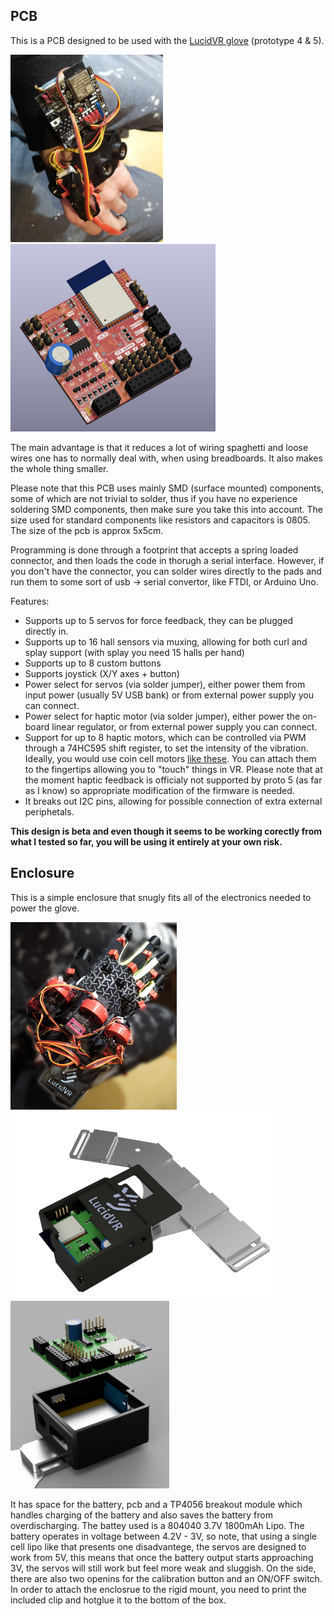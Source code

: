 <h2>PCB</h2>

This is a PCB designed to be used with the  [LucidVR glove](https://github.com/LucidVR/lucidgloves) (prototype 4 & 5).

<p float="left">
	<img src="images/1.jpg" style="height: 300px;">
	<img src="images/2.jpg" style="height: 300px;"><br>
</p>

The main advantage is that it reduces a lot of wiring spaghetti and loose wires one has to normally deal with, when using breadboards. It also makes the whole thing smaller. 

Please note that this PCB uses mainly SMD (surface mounted) components, some of which are not trivial to solder, thus if you have no experience soldering SMD components, then make sure you take this into account. The size used for standard components like resistors and capacitors is 0805. The size of the pcb is approx 5x5cm.

Programming is done through a footprint that accepts a spring loaded connector, and then loads the code in thorugh a serial interface. However, if you don't have the connector, you can solder wires directly to the pads and run them to some sort of usb -> serial convertor, like FTDI, or Arduino Uno. 

Features:
- Supports up to 5 servos for force feedback, they can be plugged directly in.
- Supports up to 16 hall sensors via muxing, allowing for both curl and splay support (with splay you need 15 halls per hand)
- Supports up to 8 custom buttons
- Supports joystick (X/Y axes + button)
- Power select for servos (via solder jumper), either power them from input power (usually 5V USB bank) or from external power supply you can connect.
- Power select for haptic motor  (via solder jumper), either power the on-board linear regulator, or from external power supply you can connect.
- Support for up to 8 haptic motors, which can be controlled via PWM through a 74HC595 shift register, to set the intensity of the vibration. Ideally, you would use coin cell motors [like these](https://www.aliexpress.com/item/1005003987941308.html). You can attach them to the fingertips allowing you to "touch" things in VR. Please note that at the moment haptic feedback is officialy not supported by proto 5 (as far as I know) so appropriate modification of the firmware is needed.
- It breaks out I2C pins, allowing for possible connection of extra external periphetals.

<b>This design is beta and even though it seems to be working corectly from what I tested so far, you will be using it entirely at your own risk.</b>


<h2>Enclosure</h2>

This is a simple enclosure that snugly fits all of the electronics needed to power the glove. 
<p float="left">
	<img src="images/glove2.png" style="height: 300px;">
	<img src="images/gloveBox.png" style="height: 300px;"><br>
	<img src="images/gloveBox2.png" style="height: 300px;"><br>
</p>

It has space for the battery, pcb and a TP4056 breakout module which handles charging of the battery and also saves the battery from overdischarging.
The battey used is a 804040 3.7V 1800mAh Lipo. The battery operates in voltage between 4.2V - 3V, so note, that using a single cell lipo like that presents one disadvantege, the servos are designed to work from 5V, this means that once the battery output starts approaching 3V, the servos will still work but feel more weak and sluggish. 
On the side, there are also two openins for the calibration button and an ON/OFF switch.
In order to attach the enclosrue to the rigid mount, you need to print the included clip and hotglue it to the bottom of the box.



